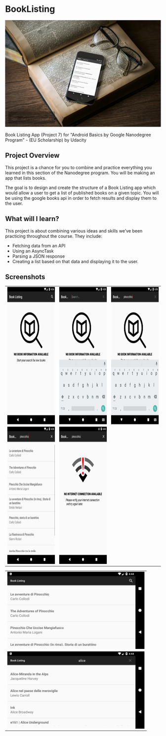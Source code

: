 # BookListing
![Cover](/assets/smartmockups_k7o7pqvx.jpg)

Book Listing App (Project 7) for "Android Basics by Google Nanodegree Program" - (EU Scholarship) by Udacity

## Project Overview
This project is a chance for you to combine and practice everything you learned in this section of the Nanodegree program. You will be making an app that lists books.

The goal is to design and create the structure of a Book Listing app which would allow a user to get a list of published books on a given topic. You will be using the google books api in order to fetch results and display them to the user.

## What will I learn?
This project is about combining various ideas and skills we’ve been practicing throughout the course. They include:

* Fetching data from an API
* Using an AsyncTask
* Parsing a JSON response
* Creating a list based on that data and displaying it to the user.

## Screenshots
<table style="margin-left: auto; margin-right: auto;" border="0">
<tbody>
<tr>
<td><img src="https://github.com/Redjack1888/BookListing/blob/master/assets/Screenshot_1583984195.png" width="250" height="444" /></td>
<td><img src="https://github.com/Redjack1888/BookListing/blob/master/assets/Screenshot_1583984300.png" width="250" height="444" /></td>
<td><img src="https://github.com/Redjack1888/BookListing/blob/master/assets/Screenshot_1583984317.png" width="250" height="444" /></td>
</tr>
<tr>
<td><img src="https://github.com/Redjack1888/BookListing/blob/master/assets/Screenshot_1583984321.png" width="250" height="444" /></td>
<td><img src="https://github.com/Redjack1888/BookListing/blob/master/assets/Screenshot_1583984621.png" width="250" height="444" /></td>
<td></td>
</tr>
</tbody>
</table>
<table style="margin-left: auto; margin-right: auto;" border="0">
<tbody>
<tr>
<td><img src="https://github.com/Redjack1888/BookListing/blob/master/assets/Screenshot_1583984656.png" width="444" height="250" /></td>
</tr>
<tr>
<td><img src="https://github.com/Redjack1888/BookListing/blob/master/assets/Screenshot_1583984686.png" width="444" height="250" /></td>
</tr>
</tbody>
</table>
